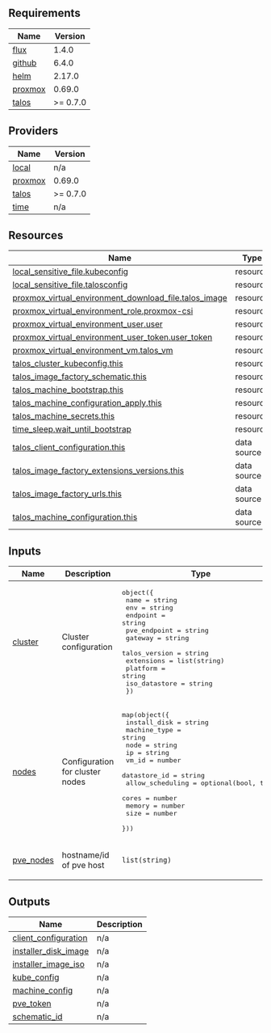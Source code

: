 <!-- BEGIN_TF_DOCS -->
## Requirements

| Name | Version |
|------|---------|
| <a name="requirement_flux"></a> [flux](#requirement\_flux) | 1.4.0 |
| <a name="requirement_github"></a> [github](#requirement\_github) | 6.4.0 |
| <a name="requirement_helm"></a> [helm](#requirement\_helm) | 2.17.0 |
| <a name="requirement_proxmox"></a> [proxmox](#requirement\_proxmox) | 0.69.0 |
| <a name="requirement_talos"></a> [talos](#requirement\_talos) | >= 0.7.0 |

## Providers

| Name | Version |
|------|---------|
| <a name="provider_local"></a> [local](#provider\_local) | n/a |
| <a name="provider_proxmox"></a> [proxmox](#provider\_proxmox) | 0.69.0 |
| <a name="provider_talos"></a> [talos](#provider\_talos) | >= 0.7.0 |
| <a name="provider_time"></a> [time](#provider\_time) | n/a |

## Resources

| Name | Type |
|------|------|
| [local_sensitive_file.kubeconfig](https://registry.terraform.io/providers/hashicorp/local/latest/docs/resources/sensitive_file) | resource |
| [local_sensitive_file.talosconfig](https://registry.terraform.io/providers/hashicorp/local/latest/docs/resources/sensitive_file) | resource |
| [proxmox_virtual_environment_download_file.talos_image](https://registry.terraform.io/providers/bpg/proxmox/0.69.0/docs/resources/virtual_environment_download_file) | resource |
| [proxmox_virtual_environment_role.proxmox-csi](https://registry.terraform.io/providers/bpg/proxmox/0.69.0/docs/resources/virtual_environment_role) | resource |
| [proxmox_virtual_environment_user.user](https://registry.terraform.io/providers/bpg/proxmox/0.69.0/docs/resources/virtual_environment_user) | resource |
| [proxmox_virtual_environment_user_token.user_token](https://registry.terraform.io/providers/bpg/proxmox/0.69.0/docs/resources/virtual_environment_user_token) | resource |
| [proxmox_virtual_environment_vm.talos_vm](https://registry.terraform.io/providers/bpg/proxmox/0.69.0/docs/resources/virtual_environment_vm) | resource |
| [talos_cluster_kubeconfig.this](https://registry.terraform.io/providers/siderolabs/talos/latest/docs/resources/cluster_kubeconfig) | resource |
| [talos_image_factory_schematic.this](https://registry.terraform.io/providers/siderolabs/talos/latest/docs/resources/image_factory_schematic) | resource |
| [talos_machine_bootstrap.this](https://registry.terraform.io/providers/siderolabs/talos/latest/docs/resources/machine_bootstrap) | resource |
| [talos_machine_configuration_apply.this](https://registry.terraform.io/providers/siderolabs/talos/latest/docs/resources/machine_configuration_apply) | resource |
| [talos_machine_secrets.this](https://registry.terraform.io/providers/siderolabs/talos/latest/docs/resources/machine_secrets) | resource |
| [time_sleep.wait_until_bootstrap](https://registry.terraform.io/providers/hashicorp/time/latest/docs/resources/sleep) | resource |
| [talos_client_configuration.this](https://registry.terraform.io/providers/siderolabs/talos/latest/docs/data-sources/client_configuration) | data source |
| [talos_image_factory_extensions_versions.this](https://registry.terraform.io/providers/siderolabs/talos/latest/docs/data-sources/image_factory_extensions_versions) | data source |
| [talos_image_factory_urls.this](https://registry.terraform.io/providers/siderolabs/talos/latest/docs/data-sources/image_factory_urls) | data source |
| [talos_machine_configuration.this](https://registry.terraform.io/providers/siderolabs/talos/latest/docs/data-sources/machine_configuration) | data source |

## Inputs

| Name | Description | Type | Default | Required |
|------|-------------|------|---------|:--------:|
| <a name="input_cluster"></a> [cluster](#input\_cluster) | Cluster configuration | <pre>object({<br/>    name          = string<br/>    env           = string<br/>    endpoint      = string<br/>    pve_endpoint  = string<br/>    gateway       = string<br/>    talos_version = string<br/>    extensions    = list(string)<br/>    platform      = string<br/>    iso_datastore = string<br/>  })</pre> | n/a | yes |
| <a name="input_nodes"></a> [nodes](#input\_nodes) | Configuration for cluster nodes | <pre>map(object({<br/>    install_disk     = string<br/>    machine_type     = string<br/>    node             = string<br/>    ip               = string<br/>    vm_id            = number<br/>    datastore_id     = string<br/>    allow_scheduling = optional(bool, true)<br/>    cores            = number<br/>    memory           = number<br/>    size             = number<br/>  }))</pre> | n/a | yes |
| <a name="input_pve_nodes"></a> [pve\_nodes](#input\_pve\_nodes) | hostname/id of pve host | `list(string)` | <pre>[<br/>  "pve"<br/>]</pre> | no |

## Outputs

| Name | Description |
|------|-------------|
| <a name="output_client_configuration"></a> [client\_configuration](#output\_client\_configuration) | n/a |
| <a name="output_installer_disk_image"></a> [installer\_disk\_image](#output\_installer\_disk\_image) | n/a |
| <a name="output_installer_image_iso"></a> [installer\_image\_iso](#output\_installer\_image\_iso) | n/a |
| <a name="output_kube_config"></a> [kube\_config](#output\_kube\_config) | n/a |
| <a name="output_machine_config"></a> [machine\_config](#output\_machine\_config) | n/a |
| <a name="output_pve_token"></a> [pve\_token](#output\_pve\_token) | n/a |
| <a name="output_schematic_id"></a> [schematic\_id](#output\_schematic\_id) | n/a |
<!-- END_TF_DOCS -->